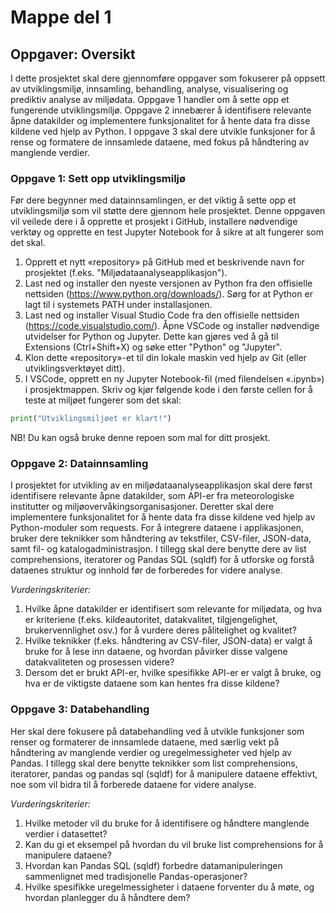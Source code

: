 # Mappe del 1

## Oppgaver: Oversikt

I dette prosjektet skal dere gjennomføre oppgaver som fokuserer på oppsett av utviklingsmiljø, innsamling, behandling, analyse, visualisering og prediktiv analyse av miljødata. Oppgave 1 handler om å sette opp et fungerende utviklingsmiljø. Oppgave 2 innebærer å identifisere relevante åpne datakilder og implementere funksjonalitet for å hente data fra disse kildene ved hjelp av Python. I oppgave 3 skal dere utvikle funksjoner for å rense og formatere de innsamlede dataene, med fokus på håndtering av manglende verdier.

### Oppgave 1: Sett opp utviklingsmiljø

Før dere begynner med datainnsamlingen, er det viktig å sette opp et utviklingsmiljø som vil støtte dere gjennom hele prosjektet. Denne oppgaven vil veilede dere i å opprette et prosjekt i GitHub, installere nødvendige verktøy og opprette en test Jupyter Notebook for å sikre at alt fungerer som det skal.

1. Opprett et nytt «repository» på GitHub med et beskrivende navn for prosjektet (f.eks. "Miljødataanalyseapplikasjon").
2. Last ned og installer den nyeste versjonen av Python fra den offisielle nettsiden (https://www.python.org/downloads/). Sørg for at Python er lagt til i systemets PATH under installasjonen.
3. Last ned og installer Visual Studio Code fra den offisielle nettsiden (https://code.visualstudio.com/). Åpne VSCode og installer nødvendige utvidelser for Python og Jupyter. Dette kan gjøres ved å gå til Extensions (Ctrl+Shift+X) og søke etter "Python" og "Jupyter".
4. Klon dette «repository»-et til din lokale maskin ved hjelp av Git (eller utviklingsverktøyet ditt).
5. I VSCode, opprett en ny Jupyter Notebook-fil (med filendelsen «.ipynb») i prosjektmappen. Skriv og kjør følgende kode i den første cellen for å teste at miljøet fungerer som det skal:

```Python
print("Utviklingsmiljøet er klart!")
```

NB! Du kan også bruke denne repoen som mal for ditt prosjekt.

### Oppgave 2: Datainnsamling

I prosjektet for utvikling av en miljødataanalyseapplikasjon skal dere først identifisere relevante åpne datakilder, som API-er fra meteorologiske institutter og miljøovervåkingsorganisasjoner. Deretter skal dere implementere funksjonalitet for å hente data fra disse kildene ved hjelp av Python-moduler som requests. For å integrere dataene i applikasjonen, bruker dere teknikker som håndtering av tekstfiler, CSV-filer, JSON-data, samt fil- og katalogadministrasjon. I tillegg skal dere benytte dere av list comprehensions, iteratorer og Pandas SQL (sqldf) for å utforske og forstå dataenes struktur og innhold før de forberedes for videre analyse.

*Vurderingskriterier:*

1. Hvilke åpne datakilder er identifisert som relevante for miljødata, og hva er kriteriene (f.eks. kildeautoritet, datakvalitet, tilgjengelighet, brukervennlighet osv.) for å vurdere deres pålitelighet og kvalitet?
2. Hvilke teknikker (f.eks. håndtering av CSV-filer, JSON-data) er valgt å bruke for å lese inn dataene, og hvordan påvirker disse valgene datakvaliteten og prosessen videre?
3. Dersom det er brukt API-er, hvilke spesifikke API-er er valgt å bruke, og hva er de viktigste dataene som kan hentes fra disse kildene?

### Oppgave 3: Databehandling

Her skal dere fokusere på databehandling ved å utvikle funksjoner som renser og formaterer de innsamlede dataene, med særlig vekt på håndtering av manglende verdier og uregelmessigheter ved hjelp av Pandas. I tillegg skal dere benytte teknikker som list comprehensions, iteratorer, pandas og pandas sql (sqldf) for å manipulere dataene effektivt, noe som vil bidra til å forberede dataene for videre analyse.

*Vurderingskriterier:*

1. Hvilke metoder vil du bruke for å identifisere og håndtere manglende verdier i datasettet?
2. Kan du gi et eksempel på hvordan du vil bruke list comprehensions for å manipulere dataene?
3. Hvordan kan Pandas SQL (sqldf) forbedre datamanipuleringen sammenlignet med tradisjonelle Pandas-operasjoner?
4. Hvilke spesifikke uregelmessigheter i dataene forventer du å møte, og hvordan planlegger du å håndtere dem?
